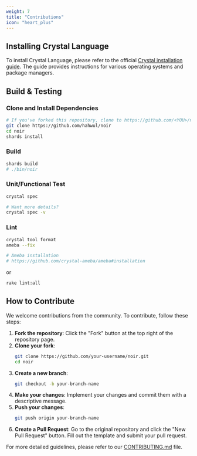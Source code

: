 ```yaml
---
weight: 7
title: "Contributions"
icon: "heart_plus"
---
```


## Installing Crystal Language

To install Crystal Language, please refer to the official [Crystal installation guide](https://crystal-lang.org/install/). The guide provides instructions for various operating systems and package managers.

## Build & Testing

### Clone and Install Dependencies

```sh
# If you've forked this repository, clone to https://github.com/<YOU>/noir
git clone https://github.com/hahwul/noir
cd noir
shards install
```

### Build

```sh
shards build
# ./bin/noir
```

### Unit/Functional Test

```sh
crystal spec

# Want more details?
crystal spec -v
```

### Lint

```sh
crystal tool format
ameba --fix

# Ameba installation
# https://github.com/crystal-ameba/ameba#installation
```

or

```sh
rake lint:all
```

## How to Contribute

We welcome contributions from the community. To contribute, follow these steps:

1. **Fork the repository**: Click the "Fork" button at the top right of the repository page.
2. **Clone your fork**:
   ```sh
   git clone https://github.com/your-username/noir.git
   cd noir
   ```
3. **Create a new branch**:
   ```sh
   git checkout -b your-branch-name
   ```
4. **Make your changes**: Implement your changes and commit them with a descriptive message.
5. **Push your changes**:
   ```sh
   git push origin your-branch-name
   ```
6. **Create a Pull Request**: Go to the original repository and click the "New Pull Request" button. Fill out the template and submit your pull request.

For more detailed guidelines, please refer to our [CONTRIBUTING.md](https://github.com/owasp-noir/noir/blob/main/CONTRIBUTING.md) file.

